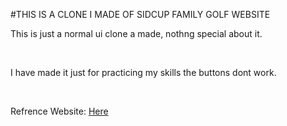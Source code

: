 #THIS IS A CLONE I MADE OF SIDCUP FAMILY GOLF WEBSITE
<br>
<p>This is just a normal ui clone a made, nothng special about it.</p>
<br>
<p>I have made it just for practicing my skills the buttons dont work.</p>
<br>
<p>Refrence Website: <a href="https://sidcupfamilygolf.com/">Here</a></p>
